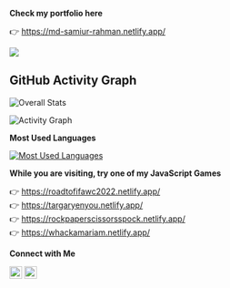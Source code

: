 **Check my portfolio here**

👉 https://md-samiur-rahman.netlify.app/

![](https://komarev.com/ghpvc/?username=scottishsummer98&label=PROFILE+VIEWS)


## GitHub Activity Graph

![Overall Stats](https://github-readme-stats.vercel.app/api?username=scottishsummer98&show_icons=true&theme=cobalt)

![Activity Graph](https://github-readme-activity-graph.vercel.app/graph?username=scottishsummer98&theme=tokyonight&bg_color=20232a&hide_border=true)


**Most Used Languages**

[![Most Used Languages](http://github-profile-summary-cards.vercel.app/api/cards/top-language?username=scottishsummer98&theme=monokai&exclude=HTML,CSS,SCSS)](https://github.com/scottishsummer98)


**While you are visiting, try one of my JavaScript Games**

 👉 https://roadtofifawc2022.netlify.app/ <br/>
 👉 https://targaryenyou.netlify.app/ <br/>
 👉 https://rockpaperscissorsspock.netlify.app/ <br/>
 👉 https://whackamariam.netlify.app/ <br/>


**Connect with Me**

[<img src="https://upload.wikimedia.org/wikipedia/commons/8/81/LinkedIn_icon.svg" alt="LinkedIn" width="22px" height="22px">](https://www.linkedin.com/in/scottishsummer/)
[<img src="https://upload.wikimedia.org/wikipedia/commons/1/1b/Facebook_icon.svg" alt="Facebook" width="22px" height="22px">](https://www.facebook.com/samiur.rahman.39982631/)
